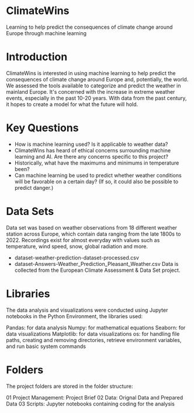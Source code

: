 # ClimateWins
Learning to help predict the consequences of climate change around Europe through machine learning
# Introduction
ClimateWins is interested in using machine learning to help predict the consequences of climate change around Europe and, potentially, the world. We assessed the tools available to categorize and predict the weather in mainland Europe.  It's concerned with the increase in extreme weather events, especially in the past 10-20 years. With data from the past century, it hopes to create a model for what the future will hold.
# Key Questions
-  How is machine learning used? Is it applicable to weather data?
-  ClimateWins has heard of ethical concerns surrounding machine learning and AI. Are there any concerns specific to this project?
-  Historically, what have the maximums and minimums in temperature been?
-  Can machine learning be used to predict whether weather conditions will be favorable on a certain day? (If so, it could also be possible to predict danger.)

# Data Sets
Data set was based on weather observations from 18 different weather station across Europe, which contain data ranging from the late 1800s to 2022.  Recordings exist for almost everyday with values such as temperature, wind speed, snow, global radiation and more.  
-  dataset-weather-prediction-dataset-processed.csv
-  dataset-Answers-Weather_Prediction_Pleasant_Weather.csv
Data is collected from the European Climate Assessment & Data Set project.

# Libraries
The data analysis and visualizations were conducted using Jupyter notebooks in the Python Environment, the libraries used:

Pandas: for data analysis
Numpy: for mathematical equations
Seaborn: for data visualizations
Matplotlib: for data visualizations
os: for handling file paths, creating and removing directories, retrieve environment variables, and run basic system commands

# Folders
The project folders are stored in the folder structure:

01 Project Management: Project Brief
02 Data: Orignal Data and Prepared Data
03 Scripts: Jupyter notebooks containing coding for the analysis


